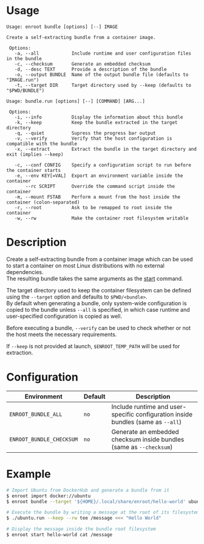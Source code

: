 # Usage
```
Usage: enroot bundle [options] [--] IMAGE

Create a self-extracting bundle from a container image.

 Options:
   -a, --all            Include runtime and user configuration files in the bundle
   -c, --checksum       Generate an embedded checksum
   -d, --desc TEXT      Provide a description of the bundle
   -o, --output BUNDLE  Name of the output bundle file (defaults to "IMAGE.run")
   -t, --target DIR     Target directory used by --keep (defaults to "$PWD/BUNDLE")
```
```
Usage: bundle.run [options] [--] [COMMAND] [ARG...]

 Options:
   -i, --info           Display the information about this bundle
   -k, --keep           Keep the bundle extracted in the target directory
   -q, --quiet          Supress the progress bar output
   -v, --verify         Verify that the host configuration is compatible with the bundle
   -x, --extract        Extract the bundle in the target directory and exit (implies --keep)

   -c, --conf CONFIG    Specify a configuration script to run before the container starts
   -e, --env KEY[=VAL]  Export an environment variable inside the container
       --rc SCRIPT      Override the command script inside the container
   -m, --mount FSTAB    Perform a mount from the host inside the container (colon-separated)
   -r, --root           Ask to be remapped to root inside the container
   -w, --rw             Make the container root filesystem writable
```

# Description

Create a self-extracting bundle from a container image which can be used to start a container on most Linux distributions with no external dependencies.  
The resulting bundle takes the same arguments as the [start](start.md) command.

The target directory used to keep the container filesystem can be defined using the `--target` option and defaults to `$PWD/<bundle>`.  
By default when generating a bundle, only system-wide configuration is copied to the bundle unless `--all` is specified, in which case runtime and user-specified configuration is copied as well.  

Before executing a bundle, `--verify` can be used to check whether or not the host meets the necessary requirements.

If `--keep` is not provided at launch, `$ENROOT_TEMP_PATH` will be used for extraction.

# Configuration

| Environment | Default | Description |
| ------ | ------ | ------ |
| `ENROOT_BUNDLE_ALL` | `no` | Include runtime and user-specific configuration inside bundles (same as `--all`) |
| `ENROOT_BUNDLE_CHECKSUM` | `no` | Generate an embedded checksum inside bundles (same as `--checksum`) |

# Example

```sh
# Import Ubuntu from DockerHub and generate a bundle from it
$ enroot import docker://ubuntu
$ enroot bundle --target '${HOME}/.local/share/enroot/hello-world' ubuntu.sqsh

# Execute the bundle by writing a message at the root of its filesystem and keep it extracted
$ ./ubuntu.run --keep --rw tee /message <<< "Hello World"

# Display the message inside the bundle root filesystem
$ enroot start hello-world cat /message
```
